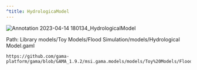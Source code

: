 ```yaml
---
^title: HydrologicaModel
---
```


![Annotation 2023-04-14 180134_HydrologicalModel](https://user-images.githubusercontent.com/4437331/232097257-1eb0e670-4fc1-4b69-8bc0-98aae359bf34.png)

Path: Library models/Toy Models/Flood Simulation/models/Hydrological Model.gaml

```gaml reference
https://github.com/gama-platform/gama/blob/GAMA_1.9.2/msi.gama.models/models/Toy%20Models/Flood%20Simulation/models/Hydrological%20Model.gaml
```




